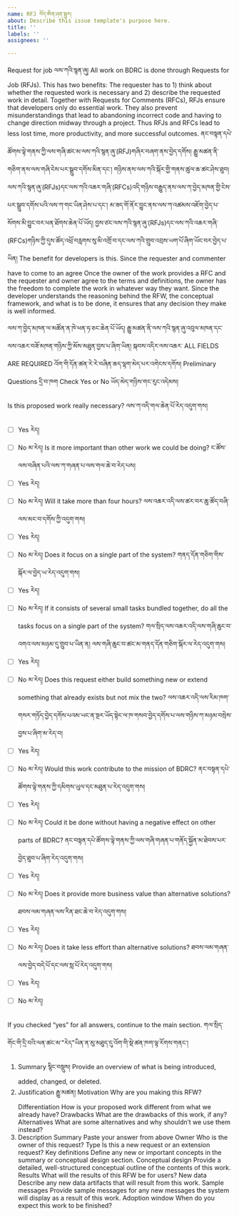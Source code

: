 ```yaml
---
name: RFJ བོད་ཨིན་ཤན་སྦྱར།
about: Describe this issue template's purpose here.
title: ''
labels: ''
assignees: ''

---
```


Request for job ལས་ཀའི་སྙན་ཞུ། 
All work on BDRC is done through Requests for Job (RFJs). This has two benefits: The requester has to 1) think about whether the requested work is necessary and 2) describe the requested work in detail. Together with Requests for Comments (RFCs), RFJs ensure that developers only do essential work. They also prevent misunderstandings that lead to abandoning incorrect code and having to change direction midway through a project. Thus RFJs and RFCs lead to less lost time, more productivity, and more successful outcomes.
ནང་བསྟན་དཔེ་ཚོགས་ལྟེ་གནས་ཀྱི་ལས་གཞི་ཚང་མ་ལས་ཀའི་སྙན་ཞུ་(RFJ)གཞིར་བཞག་ནས་བྱེད་དགོས། རྒྱུ་མཚན་ནི་གཅིག་ནས་ལས་གཞི་ངེས་པར་སྒྲུབ་དགོས་མིན་དང་། གཉིས་ནས་ལས་ཀའི་སྐོར་གྱི་གནས་ཚུལ་ཆ་ཚང་ཤེས་ཐུབ། ལས་ཀའི་སྙན་ཞུ་(RFJs)དང་ལས་ཀའི་འཆར་གཞི་(RFCs)འདི་གཉིས་བརྒྱུད་ནས་ལས་ཀ་བྱེད་མཁན་གྱི་ངེས་པར་སྒྲུབ་དགོས་པའི་ལས་ཀ་གང་ཡིན་ཤེས་པ་དང་། མ་ཟད་གོ་ནོར་བྱུང་ནས་ལས་ཀ་འཚམས་འཇོག་བྱེད་པ་སོགས་མི་བྱུང་བར་ཕན་ཐོགས་ཆེན་པོ་ཡོད། བྱས་ཙང་ལས་ཀའི་སྙན་ཞུ་(RFJs)དང་ལས་ཀའི་འཆར་གཞི་(RFCs)གཉིས་ཀྱི་དུས་ཚོད་འཕྲོ་བརླགས་སུ་མི་འགྲོ་བ་དང་ལས་ཀའི་གྲུབ་འབྲས་ཡག་པོ་ཞིག་ཡོང་བར་བྱེད་པ་ཡིན།
The benefit for developers is this. Since the requester and commenter have to come to an agree
Once the owner of the work provides a RFC and the requester and owner agree to the terms and definitions, the owner has the freedom to complete the work in whatever way they want. Since the developer understands the reasoning behind the RFW, the conceptual framework, and what is to be done, it ensures that any decision they make is well informed.

ལས་ཀ་བྱེད་མཁན་ལ་མཚོན་ན་ཁེ་ཕན་ཧ་ཅང་ཆེན་པོ་ཡོད། རྒྱུ་མཚན་ནི་ལས་ཀའི་སྙན་ཞུ་འབུལ་མཁན་དང་ལས་འཆར་བཟོ་མཁན་གཉིས་ཀྱི་མོས་མཐུན་བྱས་པ་ཞིག་ཡིན། སྐབས་འདིར་ལས་འཆར་
ALL FIELDS ARE REQUIRED འོག་གི་དོན་ཚན་རེ་རེ་བཞིན་ཆད་ལྷག་མེད་པར་འགེངས་དགོས།
Preliminary Questions དྲི་བ་ཁག
Check Yes or No ཡོད་མེད་གཉིས་གང་རུང་འདེམས།

Is this proposed work really necessary? 
ལས་ཀ་འདི་གལ་ཆེན་པོ་རེད་འདུག་གས།
- [ ] Yes རེད།
- [ ] No མ་རེད།
Is it more important than other work we could be doing? 
ང་ཚོས་ལས་བཞིན་པའི་ལས་ཀ་གཞན་པ་ལས་གལ་ཆེ་བ་རེད་པས།
- [ ] Yes རེད།
- [ ] No མ་རེད།
Will it take more than four hours?
ལས་འཆར་འདི་ལས་ཚར་བར་ཆུ་ཚོད་བཞི་ལས་མང་བ་དགོས་ཀྱི་འདུག་གས།
- [ ] Yes རེད།
- [ ] No མ་རེད།
Does it focus on a single part of the system? 
གནད་དོན་གཅིག་གིས་སྐོར་ལ་བྱེད་ཡ་རེད་འདུག་གས།
- [ ] Yes རེད།
- [ ] No མ་རེད།
If it consists of several small tasks bundled together, do all the tasks focus on a single part of the system?
གལ་སྲིད་ལས་འཆར་འདི་ལས་གཞི་ཆུང་བ་འགའ་ལས་མཉམ་དུ་གྲུབ་པ་ཡིན་ན། ལས་གཞི་ཆུང་བ་ཚང་མ་གནད་དོན་གཅིག་སྐོར་ལ་རེད་འདུག་གས།
- [ ] Yes རེད།
- [ ] No མ་རེད།
Does this request either build something new or extend something that already exists but not mix the two?
ལས་འཆར་འདི་ལས་རིམ་ཁག་གསར་གཏོད་བྱེད་དགོས་པའམ་ཡང་ན་སྔར་ཡོད་སྟེང་ལ་ཁ་གསབ་བྱེད་དགོས་པ་ལས་གཉིས་ཀ་མཉམ་བསྲེས་བྱས་པ་ཞིག་མ་རེད་བ།
- [ ] Yes རེད།
- [ ] No མ་རེད།
Would this work contribute to the mission of BDRC?
ནང་བསྟན་དཔེ་ཚོགས་ལྟེ་གནས་ཀྱི་དམིགས་ཡུལ་དང་མཐུན་པ་རེད་འདུག་གས།
- [ ] Yes རེད།
- [ ] No མ་རེད།
Could it be done without having a negative effect on other parts of BDRC?
ནང་བསྟན་དཔེ་ཚོགས་ལྟེ་གནས་ཀྱི་ལས་གཞི་གཞན་པ་གནོད་སྐྱོན་མ་ཐེབས་པར་བྱེད་ཐུབ་པ་ཞིག་རེད་འདུག་གས།
- [ ] Yes རེད།
- [ ] No མ་རེད།
Does it provide more business value than alternative solutions?
ཐབས་ལམ་གཞན་ལས་རིན་ཐང་ཆེ་བ་རེད་འདུག་གས།
- [ ] Yes རེད།
- [ ] No མ་རེད།
Does it take less effort than alternative solutions?
ཐབས་ལམ་གཞན་ལས་བྱེད་བདེ་པོ་དང་ལས་སླ་པོ་རེད་འདུག་གས།
- [ ] Yes རེད།
- [ ] No མ་རེད།

If you checked “yes” for all answers, continue to the main section. གལ་སྲིད་གོང་གི་དྲི་བའི་ལན་ཚང་མ་"རེད"ཡིན་ན་མུ་མཐུད་དུ་འོག་གི་སྡེ་ཚན་ཁག་ལྟ་རོགས་གནང་།
1. Summary སྙིང་བསྡུས།
Provide an overview of what is being introduced, added, changed, or deleted.
2. Justification རྒྱུ་མཚན།
Motivation 
Why are you making this RFW?
Differentiation
How is your proposed work different from what we already have?
Drawbacks
What are the drawbacks of this work, if any?
Alternatives
What are some alternatives and why shouldn’t we use them instead?
3. Description
Summary
Paste your answer from above
Owner
Who is the owner of this request?
Type
Is this a new request or an extension request?
Key definitions
Define any new or important concepts in the summary or conceptual design section.
Conceptual design
Provide a detailed, well-structured conceptual outline of the contents of this work.
Results
What will the results of this RFW be for users?
New data
Describe any new data artifacts that will result from this work.
Sample messages
Provide sample messages for any new messages the system will display as a result of this work.
Adoption window
When do you expect this work to be finished?
